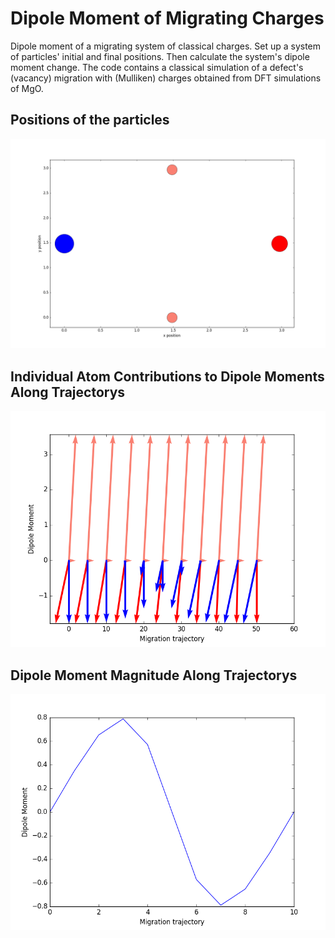 # Dipole Moment of Migrating Charges

Dipole moment of a migrating system of classical charges. Set up a system of particles' initial and final positions. Then calculate the system's dipole moment change. The code contains a classical simulation of a defect's (vacancy) migration with (Mulliken) charges obtained from DFT simulations of MgO.

## Positions of the particles
<img src="./particles.png" width=800 />


## Individual Atom Contributions to Dipole Moments Along Trajectorys
<img src="./dipole_migration.png" width=800 />


## Dipole Moment Magnitude Along Trajectorys
<img src="./dipole_magnitudes.png" width=800 />
